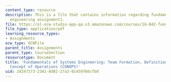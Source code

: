 ```yaml
---
content_type: resource
description: This is a file that contains information regarding fundamentals of systems
  engineering assignment1.
file: https://ol-ocw-studio-app-qa.s3.amazonaws.com/courses/16-842-fundamentals-of-systems-engineering-fall-2015/2d24737323418d0227a301459766cfbd_MIT16_842F15_Assignment1.pdf
file_type: application/pdf
learning_resource_types:
- Assignments
ocw_type: OCWFile
parent_title: Assignments
parent_type: CourseSection
resourcetype: Document
title: 'Fundamentals of Systems Engineering: Team Formation, Definitions, Stakeholders,
  Concept of Operations (CONOPS)'
uid: 2d247373-2341-8d02-27a3-01459766cfbd
---
```

